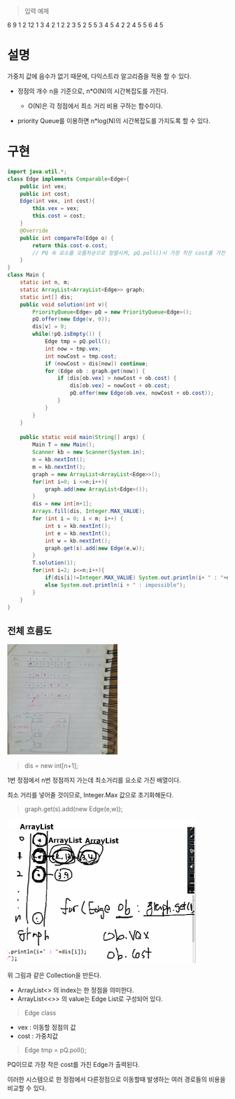 > 입력 예제

6 9
1 2 12
1 3 4
2 1 2
2 3 5
2 5 5
3 4 5
4 2 2
4 5 5
6 4 5


# 설명

가중치 값에 음수가 없기 때문에, 다익스트라 알고리즘을 적용 할 수 있다.
+ 정점의 개수 n을 기준으로, n*O(N)의 시간복잡도를 가진다.
    + O(N)은 각 정점에서 최소 거리 비용 구하는 함수이다. 

+ priority Queue를 이용하면 n*log(N)의 시간복잡도를 가지도록 할 수 있다.

# 구현
```java
import java.util.*;
class Edge implements Comparable<Edge>{
    public int vex;
    public int cost;
    Edge(int vex, int cost){
        this.vex = vex;
        this.cost = cost;
    }
    @Override
    public int compareTo(Edge o) {
        return this.cost-o.cost;
        // PQ 속 요소를 오름차순으로 정렬시켜, pQ.poll()시 가장 작은 cost를 가진 Edge 출력
    }
}
class Main {
    static int n, m;
    static ArrayList<ArrayList<Edge>> graph;
    static int[] dis;
    public void solution(int v){
        PriorityQueue<Edge> pQ = new PriorityQueue<Edge>();
        pQ.offer(new Edge(v, 0));
        dis[v] = 0;
        while(!pQ.isEmpty()) {
            Edge tmp = pQ.poll();
            int now = tmp.vex;
            int nowCost = tmp.cost;
            if (nowCost > dis[now]) continue;
            for (Edge ob : graph.get(now)) {
                if (dis[ob.vex] > nowCost + ob.cost) {
                    dis[ob.vex] = nowCost + ob.cost;
                    pQ.offer(new Edge(ob.vex, nowCost + ob.cost));
                }
            }
        }
    }

    public static void main(String[] args) {
        Main T = new Main();
        Scanner kb = new Scanner(System.in);
        n = kb.nextInt();
        m = kb.nextInt();
        graph = new ArrayList<ArrayList<Edge>>();
        for(int i=0; i <=n;i++){
            graph.add(new ArrayList<Edge>());
        }
        dis = new int[n+1];
        Arrays.fill(dis, Integer.MAX_VALUE);
        for (int i = 0; i < m; i++) {
            int s = kb.nextInt();
            int e = kb.nextInt();
            int w = kb.nextInt();
            graph.get(s).add(new Edge(e,w));
        }
        T.solution(1);
        for(int i=2; i<=n;i++){
            if(dis[i]!=Integer.MAX_VALUE) System.out.println(i+ " : "+dis[i]);
            else System.out.println(i + " : impossible");
        }
    }
}
```
## 전체 흐름도 

<img src ="https://github.com/steadykyu/TIL/blob/master/Algorithm/%EC%9E%90%EB%B0%94%EC%95%8C%EA%B3%A0%EB%A6%AC%EC%A6%98_%EC%9D%B8%ED%94%84%EB%9F%B0/9.GreedyAlgorithm/img/5_1.jpg" width="50%" height="50%">

> dis = new int[n+1];

1번 정점에서 n번 정점까지 가는데 최소거리를 요소로 가진 배열이다.

최소 거리를 넣어줄 것이므로, Integer.Max 값으로 초기화해둔다.

> graph.get(s).add(new Edge(e,w));

<img src ="https://github.com/steadykyu/TIL/blob/master/Algorithm/%EC%9E%90%EB%B0%94%EC%95%8C%EA%B3%A0%EB%A6%AC%EC%A6%98_%EC%9D%B8%ED%94%84%EB%9F%B0/9.GreedyAlgorithm/img/5_2.png">

위 그림과 같은 Collection을 만든다.
+ ArrayList\<> 의 index는 한 정점을 의미한다.
+ ArrayList\<\<>> 의 value는 Edge List로 구성되어 있다.

> Edge class

+ vex : 이동할 정점의 값
+ cost : 가중치값

> Edge tmp = pQ.poll();

PQ이므로 가장 작은 cost를 가진 Edge가 출력된다.

이러한 시스템으로 한 정점에서 다른정점으로 이동할때 발생하는 여러 경로들의 비용을 비교할 수 있다.
